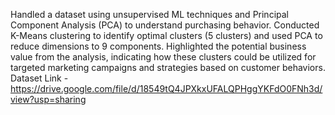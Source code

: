Handled a dataset using unsupervised ML techniques and Principal Component Analysis (PCA) to understand purchasing behavior.
Conducted K-Means clustering to identify optimal clusters (5 clusters) and used PCA to reduce dimensions to 9 components.
Highlighted the potential business value from the analysis, indicating how these clusters could be utilized for targeted marketing campaigns and strategies based on customer behaviors.
Dataset Link - https://drive.google.com/file/d/18549tQ4JPXkxUFALQPHggYKFdO0FNh3d/view?usp=sharing
